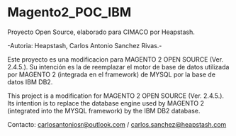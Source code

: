 # Magento2_POC_IBM

Proyecto Open Source, elaborado para CIMACO por Heapstash.

-Autoria: Heapstash, Carlos Antonio Sanchez Rivas.-

Este proyecto es una modificacion para MAGENTO 2 OPEN SOURCE (Ver. 2.4.5.).
Su intención es la de reemplazar el motor de base de datos utilizada por MAGENTO 2 (integrada en el framework) de MYSQL por la base de datos IBM DB2.


This project is a modification for MAGENTO 2 OPEN SOURCE (Ver. 2.4.5.).
Its intention is to replace the database engine used by MAGENTO 2 (integrated into the MYSQL framework) by the IBM DB2 database. 

Contacto: carlosantoniosr@outlook.com / carlos.sanchez@heapstash.com
